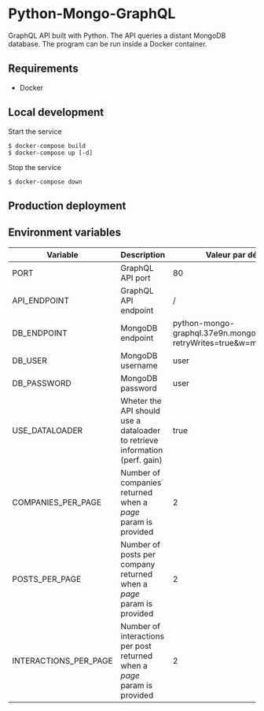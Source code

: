 # Python-Mongo-GraphQL

GraphQL API built with Python. The API queries a distant MongoDB database. The program can be run inside a Docker container.

## Requirements

- Docker

## Local development

Start the service

```
$ docker-compose build
$ docker-compose up [-d]
```

Stop the service

```
$ docker-compose down
```

## Production deployment

## Environment variables

| Variable              | Description                                                                   | Valeur par défault                                                           |
| --------              | -----------------------------------                                           | ------------------                                                           |
| PORT                  | GraphQL API port                                                              | 80                                                                           |
| API_ENDPOINT          | GraphQL API endpoint                                                          | /                                                                            |
| DB_ENDPOINT           | MongoDB endpoint                                                              | python-mongo-graphql.37e9n.mongodb.net/social?retryWrites=true&w=majority    |
| DB_USER               | MongoDB username                                                              | user                                                                         |
| DB_PASSWORD           | MongoDB password                                                              | user                                                                         |
| USE_DATALOADER        | Wheter the API should use a dataloader to retrieve information (perf. gain)   | true                                                                         |
| COMPANIES_PER_PAGE    | Number of companies returned when a *page* param is provided                  | 2                                                                            |
| POSTS_PER_PAGE        | Number of posts per company returned when a *page* param is provided          | 2                                                                            |
| INTERACTIONS_PER_PAGE | Number of interactions per post returned when a *page* param is provided      | 2                                                                            |